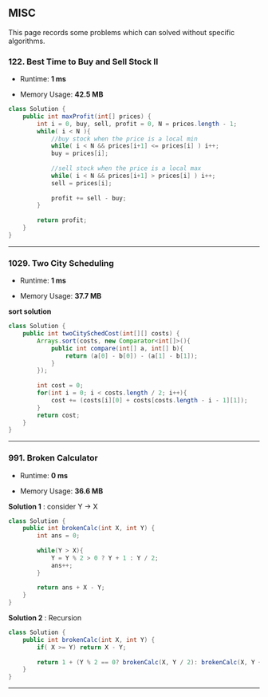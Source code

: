 

## MISC

This page records some problems which can solved without specific algorithms.



### 122. Best Time to Buy and Sell Stock II

- Runtime: **1 ms**

- Memory Usage: **42.5 MB**

```java
class Solution {
    public int maxProfit(int[] prices) {
        int i = 0, buy, sell, profit = 0, N = prices.length - 1;
        while( i < N ){
          	//buy stock when the price is a local min
            while( i < N && prices[i+1] <= prices[i] ) i++;
            buy = prices[i];
            
          	//sell stock when the price is a local max
            while( i < N && prices[i+1] > prices[i] ) i++;
            sell = prices[i];
            
            profit += sell - buy;
        }
        
        return profit;
    }
}
```



---

### 1029. Two City Scheduling

- Runtime: **1 ms**

- Memory Usage: **37.7 MB**

**sort solution**

```java
class Solution {
    public int twoCitySchedCost(int[][] costs) {
        Arrays.sort(costs, new Comparator<int[]>(){
            public int compare(int[] a, int[] b){
                return (a[0] - b[0]) - (a[1] - b[1]);
            }
        });
        
        int cost = 0;
        for(int i = 0; i < costs.length / 2; i++){
            cost += (costs[i][0] + costs[costs.length - i - 1][1]);
        }
        return cost;
    }
}
```



---

### 991. Broken Calculator

- Runtime: **0 ms**

- Memory Usage: **36.6 MB**

**Solution 1** : consider Y -> X

```java
class Solution {
    public int brokenCalc(int X, int Y) {
        int ans = 0;
        
        while(Y > X){
            Y = Y % 2 > 0 ? Y + 1 : Y / 2;
            ans++;
        }
        
        return ans + X - Y;
    }
}
```

**Solution 2** : Recursion

```java
class Solution {
    public int brokenCalc(int X, int Y) {
        if( X >= Y) return X - Y;
        
        return 1 + (Y % 2 == 0? brokenCalc(X, Y / 2): brokenCalc(X, Y + 1));
    }
}
```



---






